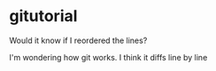 # gitutorial

Would it know if I reordered the lines?

I'm wondering how git works.  I think it diffs line by line
